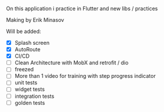 On this application i practice in Flutter and new libs / practices

Making by Erik Minasov


Will be added:
- [x]  Splash screen
- [x] AutoRoute
- [x] CI/CD
- [ ] Clean Architecture with MobX and retrofit / dio
- [ ] freezed
- [ ] More than 1 video for training with step progress indicator
- [ ] unit tests
- [ ] widget tests
- [ ] integration tests
- [ ] golden tests
